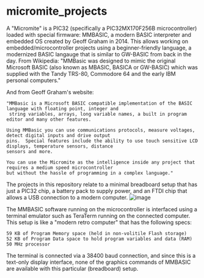# micromite_projects
A "Micromite" is a PIC32 (specifically a PIC32MX170F256B microcontroller) loaded with special firmware: MMBASIC, a modern BASIC interpreter and embedded OS created by Geoff Graham in 2014. This allows working on embedded/microcontroller projects using a beginner-friendly language, a modernized BASIC langauge that is similar to GW-BASIC from back in the day. From Wikipedia: "MMBasic was designed to mimic the original Microsoft BASIC (also known as MBASIC, BASICA or GW-BASIC) which was supplied with the Tandy TRS-80, Commodore 64 and the early IBM personal computers."  

And from Geoff Graham's website: 

    "MMBasic is a Microsoft BASIC compatible implementation of the BASIC language with floating point, integer and 
     string variables, arrays, long variable names, a built in program editor and many other features. 

    Using MMBasic you can use communications protocols, measure voltages, detect digital inputs and drive output 
    pins.  Special features include the ability to use touch sensitive LCD displays, temperature sensors, distance 
    sensors and more.

    You can use the Micromite as the intelligence inside any project that requires a medium speed microcontroller 
    but without the hassle of programming in a complex language." 

The projects in this repository relate to a minimal breadboard setup that has just a PIC32 chip, a battery pack to supply power, and an FTDI chip that allows a USB connection to a modern computer. ![image](https://github.com/dvanaria/micromite_projects/assets/14303838/2ea1959f-071b-4436-a6c3-5d56a6057c80)

The MMBASIC software running on the microcontroller is interfaced using a terminal emulator such as TeraTerm running on the connected computer. This setup is like a "modern retro computer" that has the following specs:

    59 KB of Program Memory space (held in non-volitile Flash storage)
    52 KB of Program Data space to hold program variables and data (RAM)
    50 MHz processor

The terminal is connected via a 38400 baud connection, and since this is a text-only display interface, none of the graphics commands of MMBASIC are available with this particular (breadboard) setup.
